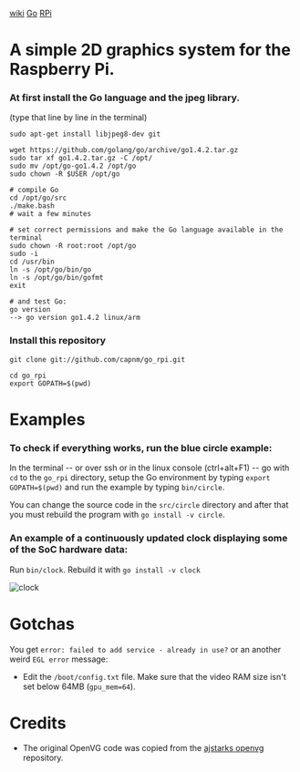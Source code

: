 [wiki](https://github.com/capnm/go_rpi/wiki/)
[Go](http://golang.org/)
[RPi](http://www.raspberrypi.org/)
# A simple 2D graphics system for the Raspberry Pi.

### At first install the Go language and the jpeg library.
(type that line by line in the terminal)
```
sudo apt-get install libjpeg8-dev git

wget https://github.com/golang/go/archive/go1.4.2.tar.gz
sudo tar xf go1.4.2.tar.gz -C /opt/
sudo mv /opt/go-go1.4.2 /opt/go
sudo chown -R $USER /opt/go

# compile Go
cd /opt/go/src
./make.bash 
# wait a few minutes

# set correct permissions and make the Go language available in the terminal 
sudo chown -R root:root /opt/go
sudo -i
cd /usr/bin
ln -s /opt/go/bin/go
ln -s /opt/go/bin/gofmt
exit

# and test Go:
go version
--> go version go1.4.2 linux/arm

```

### Install this repository
```
git clone git://github.com/capnm/go_rpi.git

cd go_rpi
export GOPATH=$(pwd)
```

# Examples
### To check if everything works, run the blue circle example:
In the terminal -- or over ssh or in the linux console (ctrl+alt+F1) -- go with `cd` to the `go_rpi` directory, setup the Go environment by typing `export GOPATH=$(pwd)` and run the example by typing `bin/circle`.

You can change the source code in the `src/circle` directory and after that you must rebuild the program with `go install -v circle`.

### An example of a continuously updated clock displaying some of the SoC hardware data:
Run `bin/clock`.
Rebuild it with `go install -v clock`

![clock](img/clock.png)


# Gotchas
You get `error: failed to add service - already in use?` or an another weird `EGL error` message:
* Edit the `/boot/config.txt` file. Make sure that the video RAM size isn't set below 64MB (`gpu_mem=64`).



# Credits 
* The original OpenVG code was copied from the [ajstarks openvg](https://github.com/ajstarks/openvg) repository.
